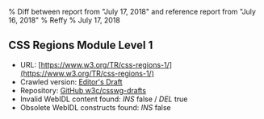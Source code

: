 % Diff between report from "July 17, 2018" and reference report from "July 16, 2018"
% Reffy
% July 17, 2018

## CSS Regions Module Level 1

- URL: [https://www.w3.org/TR/css-regions-1/](https://www.w3.org/TR/css-regions-1/)
- Crawled version: [Editor's Draft](https://drafts.csswg.org/css-regions/)
- Repository: [GitHub w3c/csswg-drafts](https://github.com/w3c/csswg-drafts)
- Invalid WebIDL content found: *INS* false / *DEL* true
- Obsolete WebIDL constructs found: *INS* false


